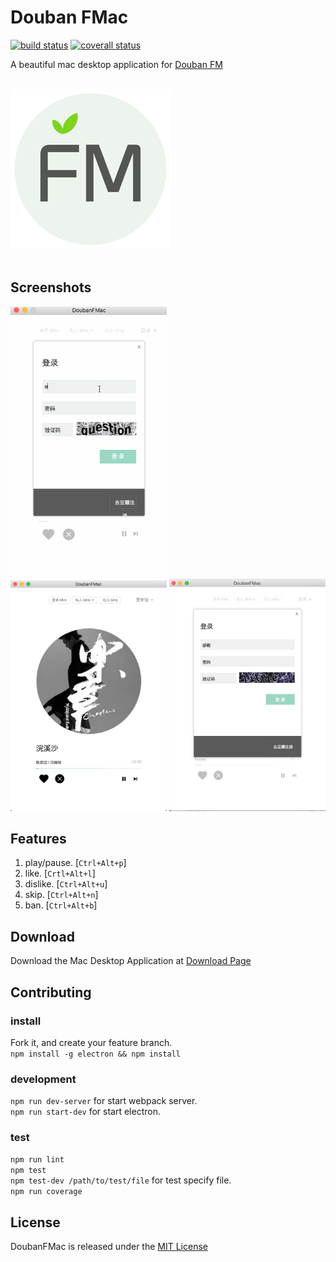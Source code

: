 # Douban FMac

[![build status][travis-image]][travis-url]
[![coverall status][coveralls-image]][coveralls-url]

A beautiful mac desktop application for [Douban FM](http://douban.fm)

<br/>
<img src="static/logo.png" alt="DoubanFMac" width="256px" />
<br/> <br/>

## Screenshots

<img src="static/screenshots/demo.gif" alt="demo" width="250px" />
<br/>
<img src="static/screenshots/screenshot-app.png" alt="screenshot" width="250px" />
<img src="static/screenshots/screenshot-login.png" alt="screenshot" width="250px" />

## Features

1. play/pause. [`Ctrl+Alt+p`]
2. like. [`Crtl+Alt+l`]
3. dislike. [`Ctrl+Alt+u`]
4. skip. [`Ctrl+Alt+n`]
5. ban. [`Ctrl+Alt+b`]

## Download

Download the Mac Desktop Application at [Download Page](http://darmody.github.io/DoubanFMac/)

[travis-image]: https://img.shields.io/travis/Darmody/DoubanFMac/master.svg
[travis-url]: https://travis-ci.org/Darmody/DoubanFMac
[coveralls-image]: https://img.shields.io/coveralls/Darmody/DoubanFMac/master.svg
[coveralls-url]: https://coveralls.io/github/Darmody/DoubanFMac
[version-image]: https://img.shields.io/badge/version-beta-blue.svg
[version-url]: https://github.com/Darmody/DoubanFMac/releases

## Contributing

### install

Fork it, and create your feature branch.  
`npm install -g electron && npm install`

### development

`npm run dev-server` for start webpack server.  
`npm run start-dev` for start electron.

### test

`npm run lint`  
`npm test`  
`npm test-dev /path/to/test/file` for test specify file.  
`npm run coverage`

## License

DoubanFMac is released under the [MIT License](http://www.opensource.org/licenses/MIT)
